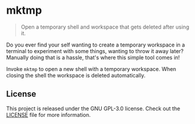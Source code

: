 # mktmp
> Open a temporary shell and workspace that gets deleted after using it.

Do you ever find your self wanting to create a temporary workspace in a terminal
to experiment with some things, wanting to throw it away later?
Manually doing that is a hassle, that's where this simple tool comes in!

Invoke `mktmp` to open a new shell with a temporary workspace. When closing the
shell the workspace is deleted automatically.

## License
This project is released under the GNU GPL-3.0 license.
Check out the [LICENSE](LICENSE) file for more information. 
